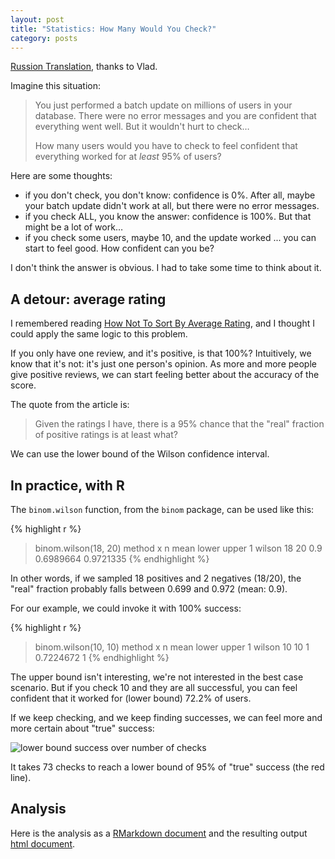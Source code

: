 ```yaml
---
layout: post
title: "Statistics: How Many Would You Check?"
category: posts
---
```


[Russion Translation](http://softdroid.net/statistika-mnogo-li-vy-proveryaete), thanks to Vlad.

Imagine this situation:

> You just performed a batch update on millions of users in your database.
> There were no error messages and you are confident that everything went well.
> But it wouldn't hurt to check…
>
> How many users would you have to check to feel confident that
> everything worked for at _least_ 95% of users?

Here are some thoughts:

* if you don't check, you don't know: confidence is 0%. After all, maybe your batch update didn't work at all, but there were no error messages.
* if you check ALL, you know the answer: confidence is 100%. But that might be a lot of work…
* if you check some users, maybe 10, and the update worked ... you can start to feel good. How confident can you be?

I don't think the answer is obvious. I had to take some time to think about it.

## A detour: average rating

I remembered reading
[How Not To Sort By Average Rating](http://www.evanmiller.org/how-not-to-sort-by-average-rating.html),
and I thought I could apply the same logic to this problem.

If you only have one review, and it's positive, is that 100%? Intuitively, we
know that it's not: it's just one person's opinion. As more and more people
give positive reviews, we can start feeling better about the accuracy of the
score.

The quote from the article is:

> Given the ratings I have, there is a 95% chance that the "real" fraction of positive ratings is at least what?

We can use the lower bound of the Wilson confidence interval.

## In practice, with R

The `binom.wilson` function, from the `binom` package, can be used like this:

{% highlight r %}
> binom.wilson(18, 20)
    method  x  n mean     lower     upper
  1 wilson 18 20  0.9 0.6989664 0.9721335
{% endhighlight %}

In other words, if we sampled 18 positives and 2 negatives (18/20), the "real"
fraction probably falls between 0.699 and 0.972 (mean: 0.9).

For our example, we could invoke it with 100% success:

{% highlight r %}
> binom.wilson(10, 10)
    method  x  n mean     lower upper
  1 wilson 10 10    1 0.7224672     1
{% endhighlight %}

The upper bound isn't interesting, we're not interested in the best case
scenario. But if you check 10 and they are all successful, you can feel
confident that it worked for (lower bound) 72.2% of users.

If we keep checking, and we keep finding successes, we can feel more and more
certain about "true" success:

![lower bound success over number of checks]({{site.url}}/assets/lowconf_vs_checks/lowconf_vs_checks.png)

It takes 73 checks to reach a lower bound of 95% of "true" success (the red line).

## Analysis

Here is the analysis as a [RMarkdown document]({{site.url}}/assets/lowconf_vs_checks/lowconf.Rmd) and
the resulting output [html document]({{site.url}}/assets/lowconf_vs_checks/lowconf.html).

